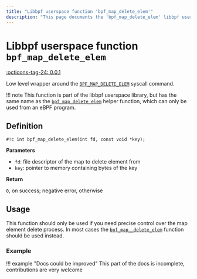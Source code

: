```yaml
---
title: "Libbpf userspace function 'bpf_map_delete_elem'"
description: "This page documents the 'bpf_map_delete_elem' libbpf userspace function, including its definition, usage, and examples."
---
```

# Libbpf userspace function `bpf_map_delete_elem`

<!-- [LIBBPF_TAG] -->
[:octicons-tag-24: 0.0.1](https://github.com/libbpf/libbpf/releases/tag/v0.0.1)
<!-- [/LIBBPF_TAG] -->

Low level wrapper around the [`BPF_MAP_DELETE_ELEM`](../../../linux/syscall/BPF_MAP_DELETE_ELEM.md) syscall command.

!!! note
    This function is part of the libbpf userspace library, but has the same name as the [`bpf_map_delete_elem`](../../../linux/helper-function/bpf_map_delete_elem.md) helper function, which can only be used from an eBPF program.

## Definition

`#!c int bpf_map_delete_elem(int fd, const void *key);`

**Parameters**

- `fd`: file descriptor of the map to delete element from
- `key`: pointer to memory containing bytes of the key

**Return**

`0`, on success; negative error, otherwise

## Usage

This function should only be used if you need precise control over the map element delete process. In most cases the [`bpf_map__delete_elem`](bpf_map__delete_elem.md) function should be used instead.

### Example

!!! example "Docs could be improved"
    This part of the docs is incomplete, contributions are very welcome
